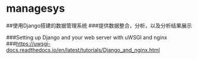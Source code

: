 # managesys
##使用Django搭建的数据管理系统
###提供数据整合，分析，以及分析结果展示

###Setting up Django and your web server with uWSGI and nginx
###https://uwsgi-docs.readthedocs.io/en/latest/tutorials/Django_and_nginx.html
